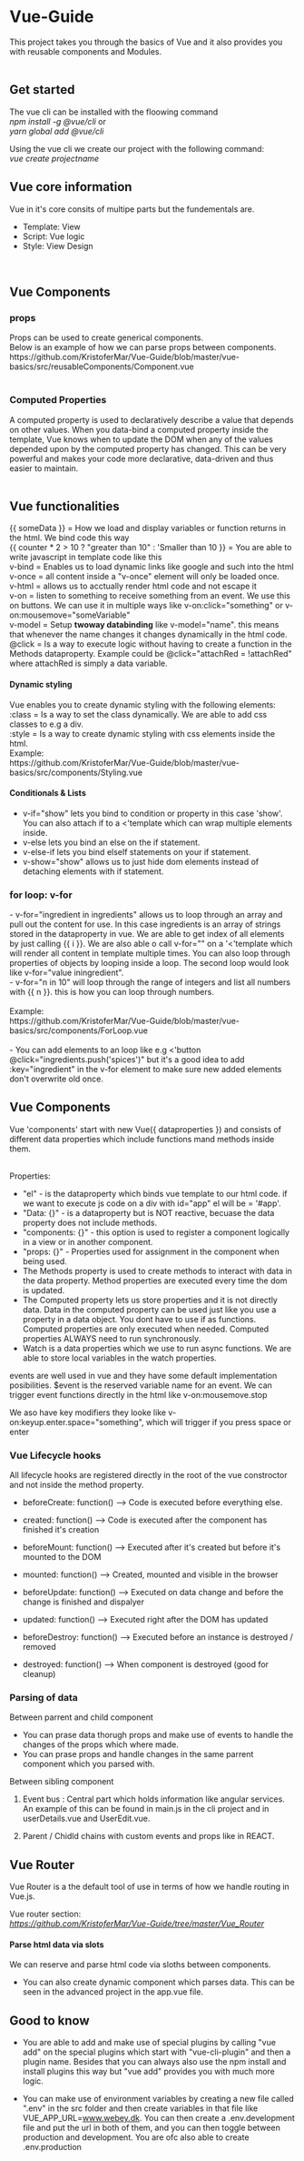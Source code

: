 <h1> Vue-Guide </h1>
This project takes you through the basics of Vue and it also provides you with reusable components and Modules. <br>

<br>
<h2>Get started</h2>
The vue cli can be installed with the floowing command <br>
<i>npm install -g @vue/cli</i>
or<br>
<i>yarn global add @vue/cli</i>

Using the vue cli we create our project with the following command: <br>
<i>vue create projectname</i> <br>

<h2>Vue core information</h2>

Vue in it's core consits of multipe parts but the fundementals are.

- Template: View
- Script: Vue logic
- Style: View Design

<br>
<h2>Vue Components</h2>
<h3>props</h3>
Props can be used to create generical components. <br>
Below is an example of how we can parse props between components. <br>
<a>https://github.com/KristoferMar/Vue-Guide/blob/master/vue-basics/src/reusableComponents/Component.vue</a><br>

<br>
<h3>Computed Properties</h3>
A computed property is used to declaratively describe a value that depends on other values. When you data-bind a computed property inside the template, Vue knows when to update the DOM when any of the values depended upon by the computed property has changed. This can be very powerful and makes your code more declarative, data-driven and thus easier to maintain.<br>

<br>
<h2> Vue functionalities </h2>
{{ someData }} = How we load and display variables or function returns in the html. We bind code this way <br>
{{ counter * 2 > 10 ? "greater than 10" : 'Smaller than 10 }} = You are able to write javascript in template code like this <br>
v-bind = Enables us to load dynamic links like google and such into the html <br>
v-once = all content inside a "v-once" element will only be loaded once. <br>
v-html = allows us to acctually render html code and not escape it <br>
v-on = listen to something to receive something from an event. We use this on buttons. We can use it in multiple ways like v-on:click="something" or v-on:mousemove="someVariable" <br>
v-model = Setup <b>twoway databinding</b> like v-model="name". this means that whenever the name changes it changes dynamically in the html code. <br>
@click = Is a way to execute logic without having to create a function in the Methods dataproperty. Example could be @click="attachRed =  !attachRed" where attachRed is simply a data variable. <br> 
<h4>Dynamic styling</h4>
Vue enables you to create dynamic styling with the following elements: <br>
:class = Is a way to set the class dynamically. We are able to add css classes to e.g a div. <br>
:style = Is a way to create dynamic styling with css elements inside the html. <br>
Example: <br>
https://github.com/KristoferMar/Vue-Guide/blob/master/vue-basics/src/components/Styling.vue <br>

<h4>Conditionals & Lists</h4>

- v-if="show" lets you bind to condition or property in this case 'show'. You can also attach if to a <'template which can wrap multiple elements inside. <br>
- v-else lets you bind an else on the if statement. <br>
- v-else-if lets you bind elseIf statements on your if statement. <br>
- v-show="show" allows us to just hide dom elements instead of detaching elements with if statement. <br>
<h3>for loop: v-for</h3>
- v-for="ingredient in ingredients" allows us to loop through an array and pull out the content for use. In this case ingredients is an array of strings stored in the dataproperty in vue. We are able to get index of all elements by just calling {{ i }}. We are also able o call v-for="" on a '<'template which will render all content in template multiple times. You can also loop through properties of objects by looping inside a loop. The second loop would look like v-for="value iningredient". <br>
- v-for="n in 10" will loop through the range of integers and list all numbers with {{ n }}. this is how you can loop through numbers. <br><br>
  Example:<br>
  https://github.com/KristoferMar/Vue-Guide/blob/master/vue-basics/src/components/ForLoop.vue <br><br>
- You can add elements to an loop like e.g <'button @click="ingredients.push('spices')" but it's a good idea to add :key="ingredient" in the v-for element to make sure new added elements don't overwrite old once. <br>

<h2>Vue Components</h2>
Vue 'components' start with new Vue({ dataproperties }) and consists of different data properties which include functions mand methods inside them. <br> <br>

Properties:

- "el" - is the dataproperty which binds vue template to our html code. if we want to execute js code on a div with id="app" el will be = '#app'. <br>
- "Data: {}" - is a dataproperty but is NOT reactive, becuase the data property does not include methods. <br>
- "components: {}" - this option is used to register a component logically in a view or in another component. <br>
- "props: {}" - Properties used for assignment in the component when being used. <br>
- The Methods property is used to create methods to interact with data in the data property. Method properties are executed every time the dom is updated. <br>
- The Computed property lets us store properties and it is not directly data. Data in the computed property can be used just like you use a property in a data object. You dont have to use if as functions. Computed properties are only executed when needed. Computed properties ALWAYS need to run synchronously. <br>
- Watch is a data properties which we use to run async functions. We are able to store local variables in the watch properties. <br>

events are well used in vue and they have some default implementation posibilities. $event is the reserved variable name for an event. We can trigger event functions directly in the html like v-on:mousemove.stop <br>

We aso have key modifiers they looke like v-on:keyup.enter.space="something", which will trigger if you press space or enter <br>

<h3> Vue Lifecycle hooks </h3>
All lifecycle hooks are registered directly in the root of the vue constroctor and not inside the method property.

- beforeCreate: function() --> Code is executed before everything else. <br>

- created: function() --> Code is executed after the component has finished it's creation <br>

- beforeMount: function() --> Executed after it's created but before it's mounted to the DOM <br>

- mounted: function() --> Created, mounted and visible in the browser <br>

- beforeUpdate: function() --> Executed on data change and before the change is finished and dispalyer <br>

- updated: function() --> Executed right after the DOM has updated <br>

- beforeDestroy: function() --> Executed before an instance is destroyed / removed <br>

- destroyed: function() --> When component is destroyed (good for cleanup) <br>

<h3> Parsing of data </h3>

Between parrent and child component

- You can prase data thorugh props and make use of events to handle the changes of the props which where made.
- You can prase props and handle changes in the same parrent component which you parsed with.

Between sibling component

1. Event bus : Central part which holds information like angular services. An example of this can be found in main.js in the cli project and in userDetails.vue and UserEdit.vue.

2. Parent / Chidld chains with custom events and props like in REACT.

<h2>Vue Router</h2>
Vue Router is a the default tool of use in terms of how we handle routing in Vue.js. <br>

Vue router section:<br>
<i>https://github.com/KristoferMar/Vue-Guide/tree/master/Vue_Router</i>

<h4> Parse html data via slots </h4>
We can reserve and parse html code via sloths between components.

- You can also create dynamic component which parses data. This can be seen in the advanced project in the app.vue file.

<h2> Good to know </h2>

- You are able to add and make use of special plugins by calling "vue add" on the special plugins which start with "vue-cli-plugin" and then a plugin name. Besides that you can always also use the npm install and install plugins this way but "vue add" provides you with much more logic.

- You can make use of environment variables by creating a new file called ".env" in the src folder and then create variables in that file like VUE_APP_URL=www.webey.dk. You can then create a .env.development file and put the url in both of them, and you can then toggle between production and development. You are ofc also able to create .env.production
